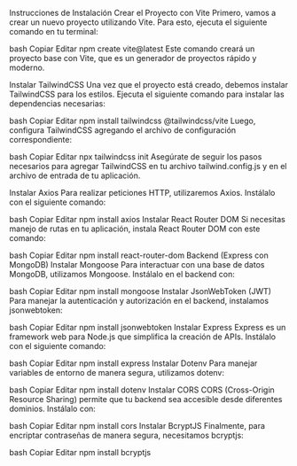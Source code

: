 Instrucciones de Instalación
Crear el Proyecto con Vite
Primero, vamos a crear un nuevo proyecto utilizando Vite. Para esto, ejecuta el siguiente comando en tu terminal:

bash
Copiar
Editar
npm create vite@latest
Este comando creará un proyecto base con Vite, que es un generador de proyectos rápido y moderno.

Instalar TailwindCSS
Una vez que el proyecto está creado, debemos instalar TailwindCSS para los estilos. Ejecuta el siguiente comando para instalar las dependencias necesarias:

bash
Copiar
Editar
npm install tailwindcss @tailwindcss/vite
Luego, configura TailwindCSS agregando el archivo de configuración correspondiente:

bash
Copiar
Editar
npx tailwindcss init
Asegúrate de seguir los pasos necesarios para agregar TailwindCSS en tu archivo tailwind.config.js y en el archivo de entrada de tu aplicación.

Instalar Axios
Para realizar peticiones HTTP, utilizaremos Axios. Instálalo con el siguiente comando:

bash
Copiar
Editar
npm install axios
Instalar React Router DOM
Si necesitas manejo de rutas en tu aplicación, instala React Router DOM con este comando:

bash
Copiar
Editar
npm install react-router-dom
Backend (Express con MongoDB)
Instalar Mongoose
Para interactuar con una base de datos MongoDB, utilizamos Mongoose. Instálalo en el backend con:

bash
Copiar
Editar
npm install mongoose
Instalar JsonWebToken (JWT)
Para manejar la autenticación y autorización en el backend, instalamos jsonwebtoken:

bash
Copiar
Editar
npm install jsonwebtoken
Instalar Express
Express es un framework web para Node.js que simplifica la creación de APIs. Instálalo con el siguiente comando:

bash
Copiar
Editar
npm install express
Instalar Dotenv
Para manejar variables de entorno de manera segura, utilizamos dotenv:

bash
Copiar
Editar
npm install dotenv
Instalar CORS
CORS (Cross-Origin Resource Sharing) permite que tu backend sea accesible desde diferentes dominios. Instálalo con:

bash
Copiar
Editar
npm install cors
Instalar BcryptJS
Finalmente, para encriptar contraseñas de manera segura, necesitamos bcryptjs:

bash
Copiar
Editar
npm install bcryptjs
